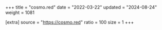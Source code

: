 +++
title = "cosmo.red"
date = "2022-03-22"
updated = "2024-08-24"
weight = 1081

[extra]
source = "https://cosmo.red"
ratio = 100
size = 1
+++
